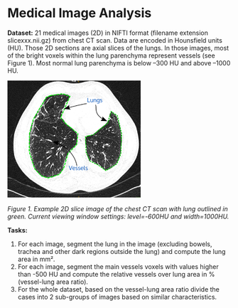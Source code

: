 # Medical Image Analysis
**Dataset:** 21 medical images (2D) in NIFTI format (filename extension slicexxx.nii.gz) from chest CT scan. Data are encoded in Hounsfield units (HU). Those 2D sections are axial slices of the lungs.
In those images, most of the bright voxels within the lung parenchyma represent vessels (see Figure 1). Most normal lung parenchyma is below –300 HU and above –1000 HU. 

<img src="image.png" width=300/>


*Figure 1. Example 2D slice image of the chest CT scan with lung outlined in green. Current viewing window settings: level=-600HU and width=1000HU.*

**Tasks:** 
1. For each image, segment the lung in the image (excluding bowels, trachea and other dark regions outside the lung) and compute the lung area in mm². 
2. For each image, segment the main vessels voxels with values higher than -500 HU and compute the relative vessels over lung area in % (vessel-lung area ratio).
3. For the whole dataset, based on the vessel-lung area ratio divide the cases into 2 sub-groups of images based on similar characteristics.

